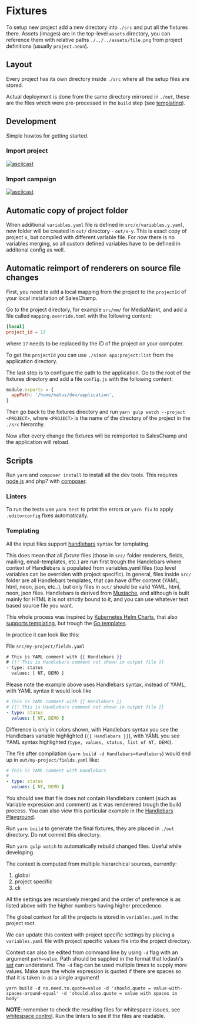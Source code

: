 # Fixtures

To setup new project add a new directory into `./src` and put all the
fixtures there.  Assets (images) are in the top-level `assets`
directory, you can reference them with relative paths
`./../../assets/file.png` from project definitions (usually
`project.neon`).

## Layout

Every project has its own directory inside `./src` where all the setup
files are stored.

Actual deployment is done from the same directory mirrored in `./out`,
these are the files which were pre-processed in the `build` step (see
[templating](#templating)).

## Development

Simple howtos for getting started.

### Import project
[![asciicast](https://asciinema.org/a/DyB7OJQre5uhJ9niXjbutZrKI.svg)](https://asciinema.org/a/DyB7OJQre5uhJ9niXjbutZrKI)

### Import campaign
[![asciicast](https://asciinema.org/a/sJOrz4mumZzhlkaGmyIcyAbj7.svg)](https://asciinema.org/a/sJOrz4mumZzhlkaGmyIcyAbj7)

## Automatic copy of project folder

When additional `variables.yaml` file is defined in `src/x/variables.y.yaml`, new folder will be created in `out/` directory - `out/x-y`. This is exact copy of project x, but compiled with different variable file. For now there is no variables merging, so all custom defined variables have to be defined in additonal config as well.

## Automatic reimport of renderers on source file changes

First, you need to add a local mapping from the project to the
`projectId` of your local installation of SalesChamp.

Go to the project directory, for example `src/mm/` for MediaMarkt, and
add a file called `mapping.override.toml` with the following content:

``` toml
[local]
project_id = 17
```

where `17` needs to be replaced by the ID of the project on your computer.

To get the `projectId` you can use `./simon app:project:list` from the
application directory.

The last step is to configure the path to the application.  Go to the
root of the fixtures directory and add a file `config.js` with the
following content:

``` javascript
module.exports = {
  appPath: '/home/matus/dev/application',
}
```

Then go back to the fixtures directory and run `yarn gulp watch
--project <PROJECT>`, where `<PROJECT>` is the name of the directory
of the project in the `./src` hierarchy.

Now after every change the fixtures will be reimported to SalesChamp
and the application will reload.

## Scripts

Run `yarn` and `composer install` to install all the dev tools.  This
requires [node.js](https://github.com/creationix/nvm) and php7 with
[composer](https://getcomposer.org/download/).

### Linters

To run the tests use `yarn test` to print the errors or `yarn fix` to
apply `.editorconfig` fixes automatically.

### Templating

All the input files support [handlebars](https://handlebarsjs.com/)
syntax for templating.

This does mean that all *fixture* files (those in `src/` folder renderers, fields, mailing, 
email-templates, etc.) are run first trough the Handlebars where context
of Handlebars is populated from variables.yaml files (top level variables
can be overriden with project specific). In general, files inside `src/` folder
are all Handlebars templates, that can have differ content (YAML, html, neon, json, etc..),
but only files in `out/` should be valid YAML, html, neon, json files. Handlebars is derived from
[Mustache](https://mustache.github.io/), and although is built mainly for HTML it is not
strictly bound to it, and you can use whatever text based source file you want.

This whole process was inspired by [Kubernetes Helm Charts](https://helm.sh/), that also [supports templating](https://helm.sh/docs/chart_template_guide/values_files/), but trough the [Go
templates](https://golang.org/pkg/html/template/#hdr-Introduction).

In practice it can look like this:

File `src/my-project/fields.yaml`
``` handlebars
# This is YAML comment with {{ Handlebars }}
# {{! This is Handlebars comment not shown in output file }}
- type: status
  values: [ NT, DEMO ]
```

Please note the example above uses Handlebars syntax, instead of YAML, with YAML syntax it would look like
``` yaml
# This is YAML comment with {{ Handlebars }}
# {{! This is Handlebars comment not shown in output file }}
- type: status
  values: [ NT, DEMO ]
```

Difference is only in colors shown, with Handlebars syntax you see the Handlebars variable highlighted (`{{ Handlebars }}`), with YAML
you see YAML syntax highlighted (`type, values, status, list of NT, DEMO`).

The file after compilation (`yarn build -d Handlebars=Handlebars`) would end up in `out/my-project/fields.yaml` like:
```yaml
# This is YAML comment with Handlebars
# 
- type: status
  values: [ NT, DEMO ]
```

You should see that file does not contain Handlebars content (such as Variable expression and comment) as it was renderered trough the build process. You can also view this particular example in the [Handlebars Playground](https://handlebarsjs.com/playground.html#format=1&currentExample=%7B%22template%22%3A%22%23%20This%20is%20YAML%20comment%20with%20%7B%7B%20Handlebars%20%7D%7D%5Cn%23%20%7B%7B!%20This%20is%20Handlebars%20comment%20not%20shown%20in%20output%20file%20%7D%7D%5Cn-%20type%3A%20status%5Cn%20%20values%3A%20%5B%20NT%2C%20DEMO%20%5D%22%2C%22partials%22%3A%5B%5D%2C%22input%22%3A%22%7B%5Cn%20%20Handlebars%3A%20%5C%22Handlebars%5C%22%5Cn%7D%5Cn%22%2C%22output%22%3A%22%23%20This%20is%20YAML%20comment%20with%20Handlebars%5Cn%23%20%5Cn-%20type%3A%20status%5Cn%20%20values%3A%20%5B%20NT%2C%20DEMO%20%5D%22%2C%22preparationScript%22%3A%22%22%2C%22handlebarsVersion%22%3A%224.7.7%22%7D).

Run `yarn build` to generate the final fixtures, they are placed in
`./out` directory.  Do not commit this directory.

Run `yarn gulp watch` to automatically rebuild changed files.  Useful
while developing.

The context is computed from multiple hierarchical sources, currently:

1. global
2. project specific
3. cli

All the settings are recursively merged and the order of preference is
as listed above with the higher numbers having higher precedence.

The global context for all the projects is stored in `variables.yaml`
in the project root.

We can update this context with project specific settings by placing a
`variables.yaml` file with project specific values file into the
project directory.

Context can also be edited from command line by using `-d` flag with
an argument `path=value`.  Path should be supplied in the format that
lodash's [set](https://lodash.com/docs/#set) can understand.  The `-d`
flag can be used multiple times to supply more values.  Make sure the
whole expression is quoted if there are spaces so that it is taken in
as a single argument!

``` shell
yarn build -d no.need.to.quote=value -d 'should.quote = value-with-spaces-around-equal' -d 'should.also.quote = value with spaces in body'
```

**NOTE**: remember to check the resulting files for whitespace issues, see
[whitespace control](https://handlebarsjs.com/guide/expressions.html#whitespace-control).
Run the linters to see if the files are readable.

